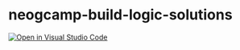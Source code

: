 # neogcamp-build-logic-solutions
 
[![Open in Visual Studio Code](https://open.vscode.dev/badges/open-in-vscode.svg)](https://open.vscode.dev/codingwolf-at/neogcamp-build-logic-solutions)
